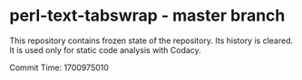 # perl-text-tabswrap - master branch

This repository contains frozen state of the repository.
Its history is cleared. It is used only for static code
analysis with Codacy.

Commit Time: 1700975010